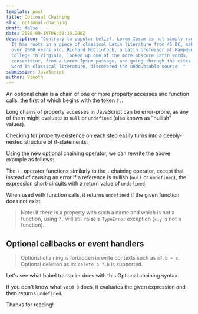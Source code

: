 ```yaml
---
template: post
title: Optional Chaining
slug: optional-chaining
draft: false
date: 2020-09-19T06:50:10.206Z
description: "Contrary to popular belief, Lorem Ipsum is not simply random text.
  It has roots in a piece of classical Latin literature from 45 BC, making it
  over 2000 years old. Richard McClintock, a Latin professor at Hampden-Sydney
  College in Virginia, looked up one of the more obscure Latin words,
  consectetur, from a Lorem Ipsum passage, and going through the cites of the
  word in classical literature, discovered the undoubtable source. "
submission: JavaScript
author: Vinoth
---
```

An optional chain is a chain of one or more property accesses and function calls, the first of which begins with the token `?.`.

Long chains of property accesses in JavaScript can be error-prone, as any of them might evaluate to `null` or `undefined` (also known as “nullish” values).

Checking for property existence on each step easily turns into a deeply-nested structure of if-statements.

Using the new optional chaining operator, we can rewrite the above example as follows:

The `?.` operator functions similarly to the `.` chaining operator, except that instead of causing an error if a reference is nullish (`null` or `undefined`), the expression short-circuits with a return value of `undefined`.

When used with function calls, it returns `undefined` if the given function does not exist.

> Note: If there is a property with such a name and which is not a function, using `?.` will still raise a `TypeError` exception (`x.y` is not a function).

## Optional callbacks or event handlers

> Optional chaining is forbidden in write contexts such as `a?.b = c`.
> Optional deletion as in: `delete a ?.b` is supported.

Let's see what babel transpiler does with this Optional chaining syntax.

If you don't know what `void 0` does, it evaluates the given expression and then returns `undefined`.

Thanks for reading!